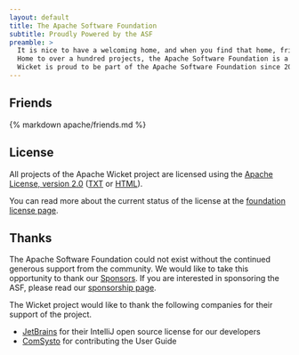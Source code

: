 ```yaml
---
layout: default
title: The Apache Software Foundation
subtitle: Proudly Powered by the ASF
preamble: >
  It is nice to have a welcoming home, and when you find that home, friends are not far away.
  Home to over a hundred projects, the Apache Software Foundation is a power house for open source community driven development.
  Wicket is proud to be part of the Apache Software Foundation since 2007. 
---
```


## Friends

{% markdown apache/friends.md %}

## License

All projects of the Apache Wicket project are licensed using the
[Apache License, version 2.0][apache-license] ([TXT][apache-txt] or
[HTML][apache-html]).

You can read more about the current status of the license at the
[foundation license page][apache-more].

## Thanks

The Apache Software Foundation could not exist without the continued
generous support from the community. We would like to take this
opportunity to thank our [Sponsors][apache-thanks]. If you are
interested in sponsoring the ASF, please read our [sponsorship page][apache-sponsorship].

The Wicket project would like to thank the following companies for
their support of the project.

- [JetBrains](http://jetbrains.com) for their IntelliJ open source license for our developers
- [ComSysto](http://comsysto.com) for contributing the User Guide

[apache-license]: http://www.apache.org/licenses/LICENSE-2.0
[apache-txt]: http://www.apache.org/licenses/LICENSE-2.0.txt
[apache-html]: http://www.apache.org/licenses/LICENSE-2.0.html
[apache-more]: http://www.apache.org/licenses/
[apache-thanks]: http://apache.org/foundation/thanks.html
[apache-sponsorship]: http://www.apache.org/foundation/sponsorship.html
